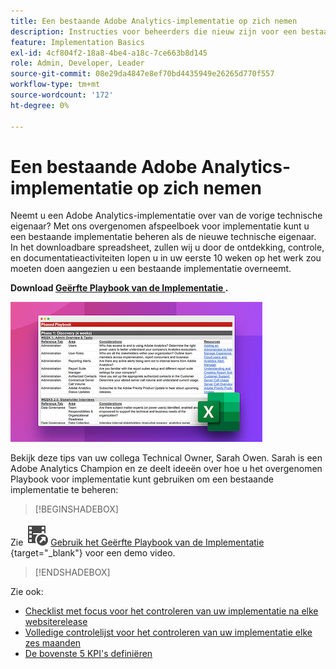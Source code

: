 ```yaml
---
title: Een bestaande Adobe Analytics-implementatie op zich nemen
description: Instructies voor beheerders die nieuw zijn voor een bestaande Adobe Analytics-implementatie.
feature: Implementation Basics
exl-id: 4cf804f2-18a8-4be4-a18c-7ce663b8d145
role: Admin, Developer, Leader
source-git-commit: 08e29da4847e8ef70bd4435949e26265d770f557
workflow-type: tm+mt
source-wordcount: '172'
ht-degree: 0%

---
```


# Een bestaande Adobe Analytics-implementatie op zich nemen

Neemt u een Adobe Analytics-implementatie over van de vorige technische eigenaar? Met ons overgenomen afspeelboek voor implementatie kunt u een bestaande implementatie beheren als de nieuwe technische eigenaar. In het downloadbare spreadsheet, zullen wij u door de ontdekking, controle, en documentatieactiviteiten lopen u in uw eerste 10 weken op het werk zou moeten doen aangezien u een bestaande implementatie overneemt.

**Download [ Geërfte Playbook van de Implementatie ](assets/adobe_analytics_inherited_implementation_playbook.xlsx).**

![ Playbook ](assets/inherited-impl-playbook.png)

Bekijk deze tips van uw collega Technical Owner, Sarah Owen. Sarah is een Adobe Analytics Champion en ze deelt ideeën over hoe u het overgenomen Playbook voor implementatie kunt gebruiken om een bestaande implementatie te beheren:


>[!BEGINSHADEBOX]

Zie ![ VideoCheckedOut ](/help/assets/icons/VideoCheckedOut.svg) [ Gebruik het Geërfte Playbook van de Implementatie ](https://video.tv.adobe.com/v/327314?quality=12&learn=on){target="_blank"} voor een demo video.

>[!ENDSHADEBOX]


Zie ook:

* [Checklist met focus voor het controleren van uw implementatie na elke websiterelease](/help/implement/review/focused-review.md)
* [Volledige controlelijst voor het controleren van uw implementatie elke zes maanden](/help/implement/review/full-review.md)
* [De bovenste 5 KPI&#39;s definiëren](/help/implement/review/define-kpis.md)
